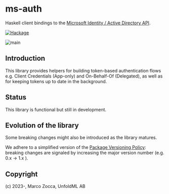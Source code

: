 # ms-auth

Haskell client bindings to the [Microsoft Identity / Active Directory API]().
    
[![Hackage](https://img.shields.io/hackage/v/ms-auth?style=for-the-badge)](https://hackage.haskell.org/package/ms-auth)

![main](https://github.com/unfoldml/ms-graph-api/actions/workflows/haskell.yml/badge.svg?branch=main)


## Introduction

This library provides helpers for building token-based authentication flows e.g. Client Credentials (App-only) and On-Behalf-Of (Delegated), as well as for keeping tokens up to date in the background.


## Status

This library is functional but still in development.

## Evolution of the library

Some breaking changes might also be introduced as the library matures.

We adhere to a simplified version of the [Package Versioning Policy](https://pvp.haskell.org/): breaking changes are signaled by increasing the major version number (e.g. 0.x -> 1.x ).


## Copyright

(c) 2023-, Marco Zocca, UnfoldML AB
